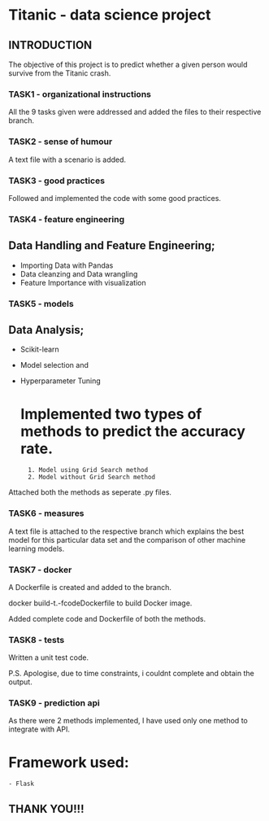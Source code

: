 # Titanic - data science project 

## INTRODUCTION

The objective of this project is to predict whether a given person would survive from the Titanic crash.


### TASK1 - organizational instructions
All the 9 tasks given were addressed and added the files to their respective branch.

### TASK2 - sense of humour
A text file with a scenario is added.

### TASK3 - good practices
Followed and implemented the code with some good practices.

### TASK4 - feature engineering
## Data Handling and Feature Engineering;
  - Importing Data with Pandas
  - Data cleanzing and Data wrangling
  - Feature Importance with visualization

### TASK5 - models
## Data Analysis;
  - Scikit-learn 
  - Model selection and 
  - Hyperparameter Tuning
  
     # Implemented two types of methods to predict the accuracy rate.
          1. Model using Grid Search method
          2. Model without Grid Search method

Attached both the methods as seperate .py files.

### TASK6 - measures
A text file is attached to the respective branch which explains the best model for this particular data set and the comparison of other machine learning models.

### TASK7 - docker
A Dockerfile is created and added to the branch.

docker build-t<name>.-fcodeDockerfile to build Docker image.
 
Added complete code and Dockerfile of both the methods. 
 
### TASK8 - tests
Written a unit test code.

P.S. Apologise, due to time constraints, i couldnt complete and obtain the output.

### TASK9 - prediction api
As there were 2 methods implemented, I have used only one method to integrate with API.
  # Framework used:
    - Flask


## THANK YOU!!!

